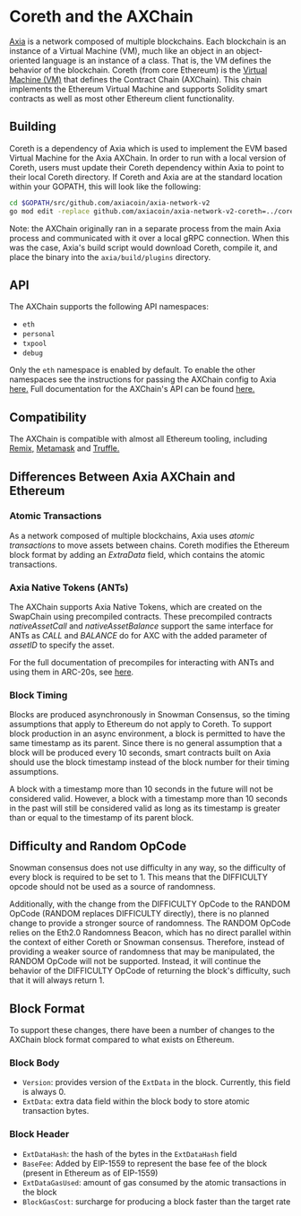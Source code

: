 # Coreth and the AXChain

[Axia](https://docs.axc.network/learn/platform-overview) is a network composed of multiple blockchains.
Each blockchain is an instance of a Virtual Machine (VM), much like an object in an object-oriented language is an instance of a class.
That is, the VM defines the behavior of the blockchain.
Coreth (from core Ethereum) is the [Virtual Machine (VM)](https://docs.axc.network/learn/platform-overview#virtual-machines) that defines the Contract Chain (AXChain).
This chain implements the Ethereum Virtual Machine and supports Solidity smart contracts as well as most other Ethereum client functionality.

## Building

Coreth is a dependency of Axia which is used to implement the EVM based Virtual Machine for the Axia AXChain. In order to run with a local version of Coreth, users must update their Coreth dependency within Axia to point to their local Coreth directory. If Coreth and Axia are at the standard location within your GOPATH, this will look like the following:

```bash
cd $GOPATH/src/github.com/axiacoin/axia-network-v2
go mod edit -replace github.com/axiacoin/axia-network-v2-coreth=../coreth
```

Note: the AXChain originally ran in a separate process from the main Axia process and communicated with it over a local gRPC connection. When this was the case, Axia's build script would download Coreth, compile it, and place the binary into the `axia/build/plugins` directory.

## API

The AXChain supports the following API namespaces:

- `eth`
- `personal`
- `txpool`
- `debug`

Only the `eth` namespace is enabled by default. 
To enable the other namespaces see the instructions for passing the AXChain config to Axia [here.](https://docs.axc.network/nodes/maintain/chain-config-flags/#axchain-configs)
Full documentation for the AXChain's API can be found [here.](https://docs.axc.network/apis/axia/apis/axchain/)

## Compatibility

The AXChain is compatible with almost all Ethereum tooling, including [Remix,](https://docs.axc.network/build/tutorials/smart-contracts/deploy-a-smart-contract-on-axia-using-remix-and-metamask) [Metamask](https://docs.axc.network/build/tutorials/smart-contracts/deploy-a-smart-contract-on-axia-using-remix-and-metamask) and [Truffle.](https://docs.axc.network/build/tutorials/smart-contracts/using-truffle-with-the-axia-axchain)

## Differences Between Axia AXChain and Ethereum

### Atomic Transactions

As a network composed of multiple blockchains, Axia uses *atomic transactions* to move assets between chains. Coreth modifies the Ethereum block format by adding an *ExtraData* field, which contains the atomic transactions.

### Axia Native Tokens (ANTs)

The AXChain supports Axia Native Tokens, which are created on the SwapChain using precompiled contracts. These precompiled contracts *nativeAssetCall* and *nativeAssetBalance* support the same interface for ANTs as *CALL* and *BALANCE* do for AXC with the added parameter of *assetID* to specify the asset.

For the full documentation of precompiles for interacting with ANTs and using them in ARC-20s, see [here](https://docs.axc.network/build/references/coreth-arc20s).

### Block Timing

Blocks are produced asynchronously in Snowman Consensus, so the timing assumptions that apply to Ethereum do not apply to Coreth. To support block production in an async environment, a block is permitted to have the same timestamp as its parent. Since there is no general assumption that a block will be produced every 10 seconds, smart contracts built on Axia should use the block timestamp instead of the block number for their timing assumptions.

A block with a timestamp more than 10 seconds in the future will not be considered valid. However, a block with a timestamp more than 10 seconds in the past will still be considered valid as long as its timestamp is greater than or equal to the timestamp of its parent block.

## Difficulty and Random OpCode

Snowman consensus does not use difficulty in any way, so the difficulty of every block is required to be set to 1. This means that the DIFFICULTY opcode should not be used as a source of randomness.

Additionally, with the change from the DIFFICULTY OpCode to the RANDOM OpCode (RANDOM replaces DIFFICULTY directly), there is no planned change to provide a stronger source of randomness. The RANDOM OpCode relies on the Eth2.0 Randomness Beacon, which has no direct parallel within the context of either Coreth or Snowman consensus. Therefore, instead of providing a weaker source of randomness that may be manipulated, the RANDOM OpCode will not be supported. Instead, it will continue the behavior of the DIFFICULTY OpCode of returning the block's difficulty, such that it will always return 1.

## Block Format

To support these changes, there have been a number of changes to the AXChain block format compared to what exists on Ethereum.

### Block Body

* `Version`: provides version of the `ExtData` in the block. Currently, this field is always 0.
* `ExtData`: extra data field within the block body to store atomic transaction bytes.

### Block Header

* `ExtDataHash`: the hash of the bytes in the `ExtDataHash` field
* `BaseFee`: Added by EIP-1559 to represent the base fee of the block (present in Ethereum as of EIP-1559)
* `ExtDataGasUsed`: amount of gas consumed by the atomic transactions in the block
* `BlockGasCost`: surcharge for producing a block faster than the target rate
